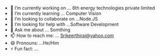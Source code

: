 

- 🔭 I’m currently working on ... 6th energy technologies private limited
- 🌱 I’m currently learning ... Computer Vision
- 👯 I’m looking to collaborate on ...Node.JS
- 🤔 I’m looking for help with ...Software Development
- 💬 Ask me about ... Somthing
- 📫 How to reach me: ... Srikeerthiraj@yahoo.com
- 😄 Pronouns: ...He/Him
- ⚡ Fun fact: ...
